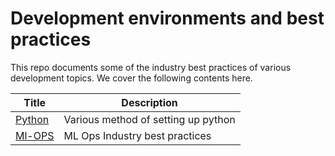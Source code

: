 # Development environments and best practices

This repo documents some of the industry best practices of various development topics. We cover the following contents here. 

| Title                          |       Description |
| ---                            |     ----------- |
| [Python](/python_development/README.md) | Various method of setting up python |
|[Ml-OPS](/ml_ops/README.md)              | ML Ops Industry best practices |
